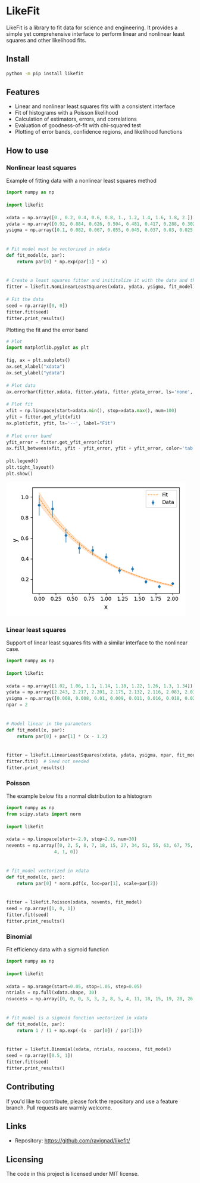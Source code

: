 # LikeFit

LikeFit is a library to fit data for science and engineering. 
It provides a simple yet comprehensive interface to perform linear and nonlinear least squares and other likelihood fits.


## Install

```sh
python -m pip install likefit
```

## Features
  * Linear and nonlinear least squares fits with a consistent interface
  * Fit of histograms with a Poisson likelihood
  * Calculation of estimators, errors, and correlations
  * Evaluation of goodness-of-fit with chi-squared test
  * Plotting of error bands, confidence regions, and likelihood functions

## How to use

### Nonlinear least squares

Example of fitting data with a nonlinear least squares method

```py
import numpy as np

import likefit

xdata = np.array([0., 0.2, 0.4, 0.6, 0.8, 1., 1.2, 1.4, 1.6, 1.8, 2.])
ydata = np.array([0.92, 0.884, 0.626, 0.504, 0.481, 0.417, 0.288, 0.302, 0.177, 0.13, 0.158])
ysigma = np.array([0.1, 0.082, 0.067, 0.055, 0.045, 0.037, 0.03, 0.025, 0.02, 0.017, 0.014])


# Fit model must be vectorized in xdata
def fit_model(x, par):
    return par[0] * np.exp(par[1] * x)


# Create a least squares fitter and inititalize it with the data and the fit model
fitter = likefit.NonLinearLeastSquares(xdata, ydata, ysigma, fit_model)

# Fit the data
seed = np.array([0, 0])
fitter.fit(seed)
fitter.print_results()
```

Plotting the fit and the error band

```py
# Plot
import matplotlib.pyplot as plt

fig, ax = plt.subplots()
ax.set_xlabel("xdata")
ax.set_ylabel("ydata")

# Plot data
ax.errorbar(fitter.xdata, fitter.ydata, fitter.ydata_error, ls='none', marker='o', label="Data")

# Plot fit
xfit = np.linspace(start=xdata.min(), stop=xdata.max(), num=100)
yfit = fitter.get_yfit(xfit)
ax.plot(xfit, yfit, ls='--', label="Fit")

# Plot error band
yfit_error = fitter.get_yfit_error(xfit)
ax.fill_between(xfit, yfit - yfit_error, yfit + yfit_error, color='tab:orange', alpha=0.2)

plt.legend()
plt.tight_layout()
plt.show()
```

![](examples/non_linear_least_squares/non_linear_least_squares.png)


### Linear least squares

Support of linear least squares fits with a similar interface to the nonlinear case.

```py
import numpy as np

import likefit

xdata = np.array([1.02, 1.06, 1.1, 1.14, 1.18, 1.22, 1.26, 1.3, 1.34])
ydata = np.array([2.243, 2.217, 2.201, 2.175, 2.132, 2.116, 2.083, 2.016, 2.004])
ysigma = np.array([0.008, 0.008, 0.01, 0.009, 0.011, 0.016, 0.018, 0.021, 0.017])
npar = 2


# Model linear in the parameters 
def fit_model(x, par):
    return par[0] + par[1] * (x - 1.2)


fitter = likefit.LinearLeastSquares(xdata, ydata, ysigma, npar, fit_model)
fitter.fit()  # Seed not needed
fitter.print_results()
```

### Poisson

The example below fits a normal distribution to a histogram

```py
import numpy as np
from scipy.stats import norm

import likefit

xdata = np.linspace(start=-2.9, stop=2.9, num=30)
nevents = np.array([0, 2, 5, 8, 7, 18, 15, 27, 34, 51, 55, 63, 67, 75, 90, 78, 73, 70, 62, 51, 33, 26, 30, 17, 15, 14, 5,
                  4, 1, 0])


# fit_model vectorized in xdata
def fit_model(x, par):
    return par[0] * norm.pdf(x, loc=par[1], scale=par[2])


fitter = likefit.Poisson(xdata, nevents, fit_model)
seed = np.array([1, 0, 1])
fitter.fit(seed)
fitter.print_results()
```

### Binomial

Fit efficiency data with a sigmoid function

```py
import numpy as np

import likefit

xdata = np.arange(start=0.05, stop=1.05, step=0.05)
ntrials = np.full(xdata.shape, 30)
nsuccess = np.array([0, 0, 0, 3, 3, 2, 8, 5, 4, 11, 18, 15, 19, 20, 26, 24, 26, 29, 30, 30])


# fit_model is a sigmoid function vectorized in xdata
def fit_model(x, par):
    return 1 / (1 + np.exp(-(x - par[0]) / par[1]))


fitter = likefit.Binomial(xdata, ntrials, nsuccess, fit_model)
seed = np.array([0.5, 1])
fitter.fit(seed)
fitter.print_results()
```

## Contributing
If you'd like to contribute, please fork the repository and use a feature
branch. Pull requests are warmly welcome.

## Links
- Repository: https://github.com/ravignad/likefit/

## Licensing
The code in this project is licensed under MIT license.


